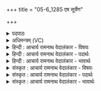 +++
title = "05-6_1285 एष सूर्येण"

+++
<details><summary>पदपाठः</summary>

एषः꣢। सूर्येण। हा꣣सते। सं꣡वसा꣢नः। स꣣म्। व꣡सा꣢꣯नः। वि꣣व꣡स्व꣢ता। वि꣣। व꣡स्व꣢꣯ता। प꣡तिः꣢꣯। वा꣣चः꣢। अ꣡दा꣢꣯भ्यः। अ। दा꣣भ्यः। १२८५।
</details>

<details><summary>अधिमन्त्रम् (VC)</summary>

- पवमानः सोमः
- नृमेध आङ्गिरसः (प्रथमपादः) इध्मवाहो दार्ढच्युतः (शेषास्त्रयः पादाः)
- गायत्री
- षड्जः
</details>

<details><summary>हिन्दी : आचार्य रामनाथ वेदालंकार - विषयः</summary>

आगे फिर उसी विषय का वर्णन है।
</details>

<details><summary>हिन्दी : आचार्य रामनाथ वेदालंकार - पदार्थः</summary>

पदार्थान्वयभाषाः -  (संवसानः) सबको अपने तेज से आच्छादित करता हुआ (एषः) यह सोम परमेश्वर (विवस्वता) अन्धकार को दूर करनेवाले (सूर्येण) सूर्य के साथ (हासते) स्पर्धा करता है और (अदाभ्यः) जिसे दबाया या पराजित नहीं किया जा सकता,ऐसा यह (वाचः पतिः) वाणी का भी स्वामी है ॥६॥
</details>

<details><summary>हिन्दी : आचार्य रामनाथ वेदालंकार - भावार्थः</summary>

भावार्थभाषाः -  परमेश्वर सूर्य, बिजली आदि से भी अधिक तेजस्वी और वाचस्पतियों का भी मूर्धन्य है ॥६॥ इस खण्ड में परमात्मा और जीवात्मा के विषयों का वर्णन होने से इस खण्ड की पूर्व खण्ड के साथ सङ्गति है ॥ दशम अध्याय में चतुर्थ खण्ड समाप्त ॥
</details>

<details><summary>संस्कृत : आचार्य रामनाथ वेदालंकार - विषयः</summary>

अथ पुनरपि तमेव विषयमाह।
</details>

<details><summary>संस्कृत : आचार्य रामनाथ वेदालंकार - पदार्थः</summary>

पदार्थान्वयभाषाः -  (संवसानः) सर्वं स्वतेजसा आच्छादयन्।[वस आच्छादने,अदादिः।] (एषः) अयं सोमः परमेश्वरः (विवस्वता) तमोविवासनवता (सूर्येण) आदित्येन (हासते) स्पर्धते।[हासति स्पर्धायाम्। निरु० ९।३७।]अपि च, (अदाभ्यः) दब्धुं पराजेतुमशक्यः एषः (वाचः पतिः) गीष्पतिः अपि विद्यते ॥६॥
</details>

<details><summary>संस्कृत : आचार्य रामनाथ वेदालंकार - भावार्थः</summary>

भावार्थभाषाः -  परमेश्वरः सूर्यविद्युदादिभ्योऽप्यधिकतेजा वाचस्पतीनामपि च मूर्धन्यो विद्यते ॥६॥ अस्मिन् खण्डे परमात्मनो जीवात्मनश्च विषयाणां वर्णनादेतत्खण्डस्य पूर्वखण्डेन संगतिरस्ति ॥
</details>